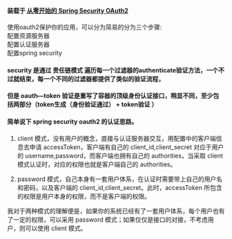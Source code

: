 #### 装载于 [从零开始的 Spring Security OAuth2](https://www.cnkirito.moe/Spring-Security-OAuth2-1/)
使用oauth2保护你的应用，可以分为简易的分为三个步骤:  
配置资源服务器  
配置认证服务器  
配置spring security  

#### security 是通过 责任链模式 遍历每一个过滤器的authenticate验证方法，一个不过就结束，每一个不同的过滤器都提供了类似的验证流程，
#### 但是 oauth—token 验证是重写了容器的顶级身份认证接口，稍显不同，至少包括两部分（token生成（身份验证通过） + token验证 ）   

#### 简单说下 spring security oauth2 的认证思路。
1. client 模式，没有用户的概念，直接与认证服务器交互，用配置中的客户端信息去申请 accessToken，客户端有自己的 client_id,client_secret 对应于用户的 username,password，而客户端也拥有自己的 authorities，当采取 client 模式认证时，对应的权限也就是客户端自己的 authorities。

2. password 模式，自己本身有一套用户体系，在认证时需要带上自己的用户名和密码，以及客户端的 client_id,client_secret。此时，accessToken 所包含的权限是用户本身的权限，而不是客户端的权限。

我对于两种模式的理解便是，如果你的系统已经有了一套用户体系，每个用户也有了一定的权限，可以采用 password 模式；如果仅仅是接口的对接，不考虑用户，则可以使用 client 模式。
